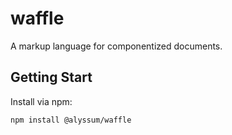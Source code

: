 # waffle

A markup language for componentized documents.

## Getting Start

Install via npm:

```
npm install @alyssum/waffle
```
